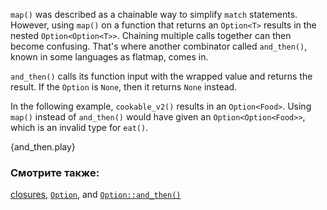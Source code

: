 `map()` was described as a chainable way to simplify `match` statements.
However, using `map()` on a function that returns an `Option<T>` results
in the nested `Option<Option<T>>`. Chaining multiple calls together can
then become confusing. That's where another combinator called `and_then()`,
known in some languages as flatmap, comes in.

`and_then()` calls its function input with the wrapped value and returns the result. If the `Option` is `None`, then it returns `None` instead.

In the following example, `cookable_v2()` results in an `Option<Food>`.
Using `map()` instead of `and_then()` would have given an
`Option<Option<Food>>`, which is an invalid type for `eat()`.

{and_then.play}

### Смотрите также:

[closures][closures], [`Option`][option], and [`Option::and_then()`][and_then]

[closures]: ../../fn/closures.html
[option]: http://doc.rust-lang.org/std/option/enum.Option.html
[and_then]: http://doc.rust-lang.org/std/option/enum.Option.html#method.and_then
